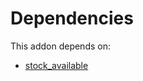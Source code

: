 # Dependencies

This addon depends on:

- [stock_available](../../../../../oca-technical/odoo-bringout-oca-stock-logistics-availability-stock_available)
